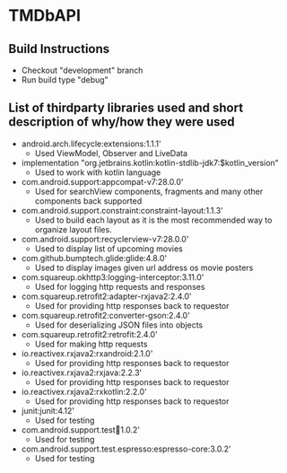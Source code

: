 # TMDbAPI

## Build Instructions
- Checkout "development" branch
- Run build type "debug"

## List of third­party libraries used and short description of why/how they were used
- android.arch.lifecycle:extensions:1.1.1'
  - Used ViewModel, Observer and LiveData
- implementation "org.jetbrains.kotlin:kotlin-stdlib-jdk7:$kotlin_version"
  - Used to work with kotlin language
- com.android.support:appcompat-v7:28.0.0'
  - Used for searchView components, fragments and many other components back supported 
- com.android.support.constraint:constraint-layout:1.1.3'
  - Used to build each layout as it is the most recommended way to organize layout files.
- com.android.support:recyclerview-v7:28.0.0'
  - Used to display list of upcoming movies
- com.github.bumptech.glide:glide:4.8.0'
  - Used to display images given url address os movie posters
- com.squareup.okhttp3:logging-interceptor:3.11.0'
  - Used for logging http requests and responses
- com.squareup.retrofit2:adapter-rxjava2:2.4.0'
  - Used for providing http responses back to requestor
- com.squareup.retrofit2:converter-gson:2.4.0'
  - Used for deserializing JSON files into objects 
- com.squareup.retrofit2:retrofit:2.4.0'
  - Used for making http requests
- io.reactivex.rxjava2:rxandroid:2.1.0'
  - Used for providing http responses back to requestor
- io.reactivex.rxjava2:rxjava:2.2.3'
  - Used for providing http responses back to requestor
- io.reactivex.rxjava2:rxkotlin:2.2.0'
  - Used for providing http responses back to requestor
- junit:junit:4.12'
  - Used for testing
- com.android.support.test:runner:1.0.2'
  - Used for testing
- com.android.support.test.espresso:espresso-core:3.0.2'
  - Used for testing
